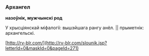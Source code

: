 ### Архангел
**назоўнік, мужчынскі род**

У хрысціянскай міфалогіі: вышэйшага рангу анёл. || прыметнік: архангельскі.

<a rel="author">[http://rv-blr.com/](http://rv-blr.com/slounik.jsp?letterId=0&maskId=0&pageId=271)</a>
